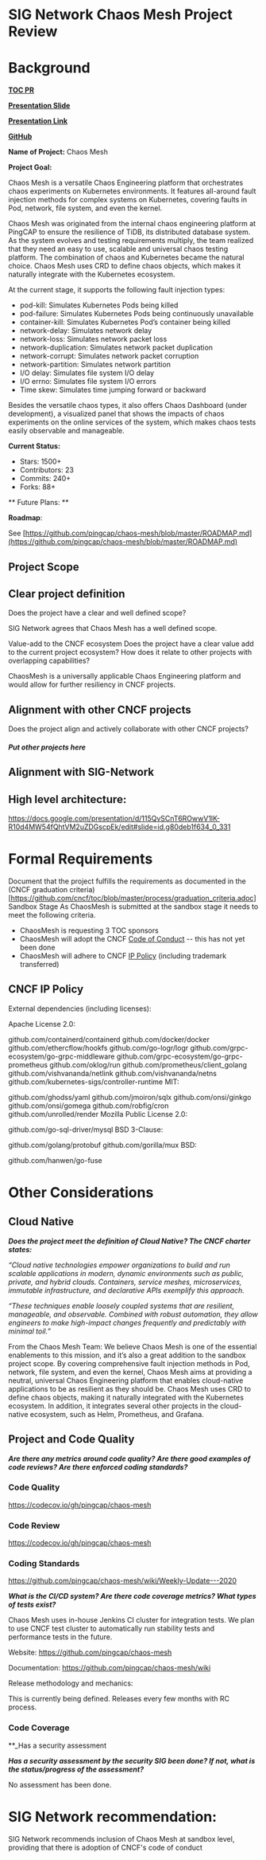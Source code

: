 # SIG Network Chaos Mesh Project Review

# Background

**[TOC PR](https://github.com/cncf/toc/pull/367)** 

**[Presentation Slide](https://docs.google.com/presentation/d/115QvSCnT6ROwwV1lK-R10d4MW54fQhtVM2uZDGscpEk/edit#slide=id.g80f082b201_0_0)**

**[Presentation Link](https://www.youtube.com/watch?v=SuRUtlSQbm4)**

**[GitHub](https://github.com/pingcap/chaos-mesh)**

**Name of Project:** Chaos Mesh  

**Project Goal:**

Chaos Mesh is a versatile Chaos Engineering platform that orchestrates chaos experiments on Kubernetes environments. It features all-around fault injection methods for complex systems on Kubernetes, covering faults in Pod, network, file system, and even the kernel.

Chaos Mesh was originated from the internal chaos engineering platform at PingCAP to ensure the resilience of TiDB, its distributed database system. As the system evolves and testing requirements multiply, the team realized that they need an easy to use, scalable and universal chaos testing platform. The combination of chaos and Kubernetes became the natural choice.  Chaos Mesh uses CRD to define chaos objects, which makes it naturally integrate with the Kubernetes ecosystem. 

At the current stage, it supports the following fault injection types:

- pod-kill: Simulates Kubernetes Pods being killed
- pod-failure: Simulates Kubernetes Pods being continuously unavailable
- container-kill: Simulates Kubernetes Pod’s container being killed
- network-delay: Simulates network delay
- network-loss: Simulates network packet loss
- network-duplication: Simulates network packet duplication
- network-corrupt: Simulates network packet corruption
- network-partition: Simulates network partition
- I/O delay: Simulates file system I/O delay
- I/O errno: Simulates file system I/O errors
- Time skew: Simulates time jumping forward or backward

Besides the versatile chaos types, it also offers Chaos Dashboard (under development), a visualized panel that shows the impacts of chaos experiments on the online services of the system, which makes chaos tests easily observable and manageable. 

**Current Status:**

* Stars: 1500+
* Contributors: 23
* Commits: 240+
* Forks: 88+

** Future Plans: ** 

**Roadmap**:

See [https://github.com/pingcap/chaos-mesh/blob/master/ROADMAP.md](https://github.com/pingcap/chaos-mesh/blob/master/ROADMAP.md)


## Project Scope 

## Clear project definition
Does the project have a clear and well defined scope?

SIG Network agrees that Chaos Mesh has a well defined scope. 

Value-add to the CNCF ecosystem
Does the project have a clear value add to the current project ecosystem? How does it relate to other projects with overlapping capabilities? 

ChaosMesh is a universally applicable Chaos Engineering platform and would allow for further resiliency in CNCF projects. 


## Alignment with other CNCF projects
Does the project align and actively collaborate with other CNCF projects? 

##### Put other projects here ########

## Alignment with SIG-Network


## High level architecture:
https://docs.google.com/presentation/d/115QvSCnT6ROwwV1lK-R10d4MW54fQhtVM2uZDGscpEk/edit#slide=id.g80deb1f634_0_331 

# Formal Requirements

Document that the project fulfills the requirements as documented in the (CNCF graduation criteria)[https://github.com/cncf/toc/blob/master/process/graduation_criteria.adoc]
Sandbox Stage
As ChaosMesh is submitted at the sandbox stage it needs to meet the following criteria.

*   ChaosMesh is requesting 3 TOC sponsors
*   ChaosMesh will adopt the CNCF [Code of Conduct](https://github.com/cncf/foundation/blob/master/code-of-conduct.md) -- this has not yet been done 
*   ChaosMesh will adhere to CNCF [IP Policy](https://github.com/cncf/foundation/blob/master/charter.md#11-ip-policy) (including trademark transferred)

## CNCF IP Policy 

External dependencies (including licenses):

Apache License 2.0:

github.com/containerd/containerd
github.com/docker/docker
github.com/ethercflow/hookfs
github.com/go-logr/logr
github.com/grpc-ecosystem/go-grpc-middleware
github.com/grpc-ecosystem/go-grpc-prometheus
github.com/oklog/run
github.com/prometheus/client_golang
github.com/vishvananda/netlink
github.com/vishvananda/netns
github.com/kubernetes-sigs/controller-runtime
MIT:

github.com/ghodss/yaml
github.com/jmoiron/sqlx
github.com/onsi/ginkgo
github.com/onsi/gomega
github.com/robfig/cron
github.com/unrolled/render
Mozilla Public License 2.0:

github.com/go-sql-driver/mysql
BSD 3-Clause:

github.com/golang/protobuf
github.com/gorilla/mux
BSD:

github.com/hanwen/go-fuse

# Other Considerations


## Cloud Native

**_Does the project meet the definition of Cloud Native?  The CNCF charter states:_**

_“Cloud native technologies empower organizations to build and run scalable applications in modern, dynamic environments such as public, private, and hybrid clouds. Containers, service meshes, microservices, immutable infrastructure, and declarative APIs exemplify this approach._

_“These techniques enable loosely coupled systems that are resilient, manageable, and observable. Combined with robust automation, they allow engineers to make high-impact changes frequently and predictably with minimal toil.”_

From the Chaos Mesh Team: 
We believe Chaos Mesh is one of the essential enablements to this mission, and it’s also a great addition to the sandbox project scope. By covering comprehensive fault injection methods in Pod, network, file system, and even the kernel, Chaos Mesh aims at providing a neutral, universal Chaos Engineering platform that enables cloud-native applications to be as resilient as they should be. Chaos Mesh uses CRD to define chaos objects, making it naturally integrated with the Kubernetes ecosystem. In addition, it integrates several other projects in the cloud-native ecosystem, such as Helm, Prometheus, and Grafana.

## Project and Code Quality

**_Are there any metrics around code quality?  Are there good examples of code reviews? Are there enforced coding standards?_**

### Code Quality
https://codecov.io/gh/pingcap/chaos-mesh 

### Code Review
https://codecov.io/gh/pingcap/chaos-mesh 

### Coding Standards

https://github.com/pingcap/chaos-mesh/wiki/Weekly-Update---2020


**_What is the CI/CD system?  Are there code coverage metrics?  What types of tests exist?_**

Chaos Mesh uses in-house Jenkins CI cluster for integration tests. We plan to use CNCF test cluster to automatically run stability tests and performance tests in the future.

Website: https://github.com/pingcap/chaos-mesh

Documentation: https://github.com/pingcap/chaos-mesh/wiki

Release methodology and mechanics:

This is currently being defined. Releases every few months with RC process.

### Code Coverage

**_Has a security assessment

**_Has a security assessment by the security SIG been done? If not, what is the status/progress of the assessment?_**

No assessment has been done.

# SIG Network recommendation:

SIG Network recommends inclusion of Chaos Mesh at sandbox level, providing that there is adoption of CNCF's code of conduct 
